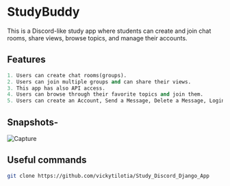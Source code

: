 # StudyBuddy

This is a Discord-like study app where students can create and join chat rooms, share views, browse topics, and manage their accounts.

## Features

```python
1. Users can create chat rooms(groups).
2. Users can join multiple groups and can share their views.
3. This app has also API access.
4. Users can browse through their favorite topics and join them.
5. Users can create an Account, Send a Message, Delete a Message, Login or sign up, and Delete a Room.
```

## Snapshots-
![Capture](https://user-images.githubusercontent.com/32337899/150351964-5e90a18e-49ea-4977-b23f-4f864cdf2b02.JPG)

## Useful commands


```bash
git clone https://github.com/vickytilotia/Study_Discord_Django_App

```

